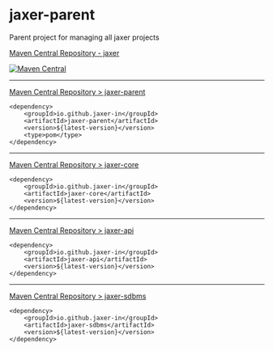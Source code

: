 # jaxer-parent
Parent project for managing all jaxer projects

[Maven Central Repository - jaxer](https://mvnrepository.com/artifact/io.github.jaxer-in)


[![Maven Central](https://maven-badges.herokuapp.com/maven-central/io.github.jaxer-in/jaxer-parent/badge.svg)](https://maven-badges.herokuapp.com/maven-central/io.github.jaxer-in/jaxer-parent)


---
[Maven Central Repository > jaxer-parent](https://mvnrepository.com/artifact/io.github.jaxer-in/jaxer-parent)
```
<dependency>
    <groupId>io.github.jaxer-in</groupId>
    <artifactId>jaxer-parent</artifactId>
    <version>${latest-version}</version>
    <type>pom</type>
</dependency>
```

---
[Maven Central Repository > jaxer-core](https://mvnrepository.com/artifact/io.github.jaxer-in/jaxer-core)
```
<dependency>
    <groupId>io.github.jaxer-in</groupId>
    <artifactId>jaxer-core</artifactId>
    <version>${latest-version}</version>
</dependency>
```

---
[Maven Central Repository > jaxer-api](https://mvnrepository.com/artifact/io.github.jaxer-in/jaxer-api)
```
<dependency>
    <groupId>io.github.jaxer-in</groupId>
    <artifactId>jaxer-api</artifactId>
    <version>${latest-version}</version>
</dependency>
```

---
[Maven Central Repository > jaxer-sdbms](https://mvnrepository.com/artifact/io.github.jaxer-in/jaxer-sdbms)
```
<dependency>
    <groupId>io.github.jaxer-in</groupId>
    <artifactId>jaxer-sdbms</artifactId>
    <version>${latest-version}</version>
</dependency>
```
